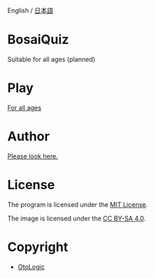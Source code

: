 English / [日本語](https://github.com/Yama-Haya/BosaiQuiz/blob/main/.github/README_ja.md)

# BosaiQuiz
Suitable for all ages (planned)

# Play
[For all ages](https://yama-haya.github.io/BosaiQuiz)

# Author
[Please look here.](https://yama-haya.github.io)

# License
The program is licensed under the [MIT License](https://github.com/Yama-Haya/BosaiQuiz/blob/main/LICENSE).

The image is licensed under the [CC BY-SA 4.0](https://creativecommons.org/licenses/by-sa/4.0/deed).


# Copyright
- [OtoLogic](https://otologic.jp)

